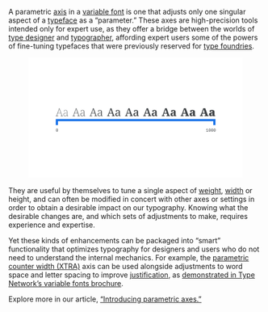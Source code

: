 
A parametric [axis](/glossary/axis_in_variable_fonts) in a [variable font](/glossary/variable_fonts) is one that adjusts only one singular aspect of a [typeface](/glossary/typeface) as a “parameter.” These axes are high-precision tools intended only for expert use, as they offer a bridge between the worlds of [type designer](/glossary/type_designer) and [typographer](/glossary/typographer), affording expert users some of the powers of fine-tuning typefaces that were previously reserved for [type foundries](/glossary/type_foundry).

<figure>

![ALT](images/thumbnail.svg)

</figure>

They are useful by themselves to tune a single aspect of [weight](/glossary/weight), [width](/glossary/width) or height, and can often be modified in concert with other axes or settings in order to obtain a desirable impact on our typography. Knowing what the desirable changes are, and which sets of adjustments to make, requires experience and expertise.

Yet these kinds of enhancements can be packaged into “smart” functionality that optimizes typography for designers and users who do not need to understand the internal mechanics. For example, the [parametric counter width (XTRA)](/glossary/xtra_axis) axis can be used alongside adjustments to word space and letter spacing to improve [justification](/glossary/alignment_justification), as [demonstrated in Type Network’s variable fonts brochure](https://variablefonts.typenetwork.com/topics/spacing/variations).

Explore more in our article, [“Introducing parametric axes.”](/lessons/introducing_parametric_axes)

